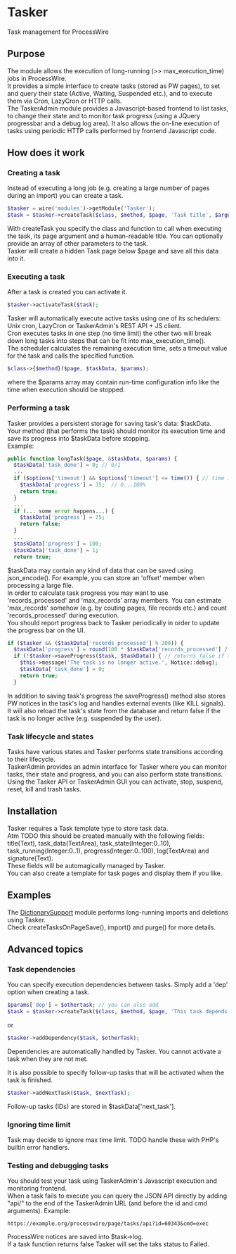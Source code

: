 # Tasker
Task management for ProcessWire

## Purpose
The module allows the execution of long-running (>> max_execution_time) jobs in ProcessWire.  
It provides a simple interface to create tasks (stored as PW pages), to set and query their state (Active, Waiting, Suspended etc.), and to execute them via Cron, LazyCron or HTTP calls.  
The TaskerAdmin module provides a Javascript-based frontend to list tasks, to change their state and to monitor task progress (using a JQuery progressbar and a debug log area). It also allows the on-line execution of tasks using periodic HTTP calls performed by frontend Javascript code.

## How does it work

### Creating a task
Instead of executing a long job (e.g. creating a large number of pages during an import) you can create a task.
```php
$tasker = wire('modules')->getModule('Tasker');
$task = $tasker->createTask($class, $method, $page, 'Task title', $arguments);
```
With createTask you specify the class and function to call when executing the task, its page argument and a human-readable title. You can optionally provide an array of other parameters to the task.  
Tasker will create a hidden Task page below $page and save all this data into it.  

### Executing a task
After a task is created you can activate it.  
```php
$tasker->activateTask($task);
```
Tasker will automatically execute active tasks using one of its schedulers: Unix cron, LazyCron or TaskerAdmin's REST API + JS client.  
Cron executes tasks in one step (no time limit) the other two will break down long tasks into steps that can be fit into max_execution_time().  
The scheduler calculates the remaining execution time, sets a timeout value for the task and calls the specified function.  
```php
$class->{$method}($page, $taskData, $params);
```
where the $params array may contain run-time configuration info like the time when execution should be stopped.  

### Performing a task
Tasker provides a persistent storage for saving task's data: $taskData.  
Your method (that performs the task) should monitor its execution time and save its progress into $taskData before stopping.  
Example:
```php
public function longTask($page, &$taskData, $params) {
  $taskData['task_done'] = 0; // 0/1
  ...
  if ($options['timeout'] && $options['timeout'] <= time()) { // time is over
    $taskData['progress'] = 35;  // 0...100%
    return true;
  }
  ...
  if (... some error happens...) {
    $taskData['progress'] = 75;
    return false;
  }
  ...
  $taskData['progress'] = 100;
  $taskData['task_done'] = 1;
  return true;
```
$taskData may contain any kind of data that can be saved using json_encode(). For example, you can store an 'offset' member when processing a large file.  
In order to calculate task progress you may want to use 'records_processed' and 'max_records' array members. You can estimate 'max_records' somehow (e.g. by couting pages, file records etc.) and count 'records_processed' during execution.  
You should report progress back to Tasker periodically in order to update the progress bar on the UI.  
```php
if ($tasker && ($taskData['records_processed'] % 200)) {
  $taskData['progress'] = round(100 * $taskData['records_processed'] / $taskData['max_records'], 2);
  if (!$tasker->saveProgress($task, $taskData)) { // returns false if the task is no longer active
    $this->message('The task is no longer active.', Notice::debug);
    $taskData['task_done'] = 0;
    return true;
  }
```
In addition to saving task's progress the saveProgress() method also stores PW notices in the task's log and handles external events (like KILL signals). It will also reload the task's state from the database and return false if the task is no longer active (e.g. suspended by the user).

### Task lifecycle and states
Tasks have various states and Tasker performs state transitions according to their lifecycle.  
TaskerAdmin provides an admin interface for Tasker where you can monitor tasks, their state and progress, and you can also perform state transitions.  
Using the Tasker API or TaskerAdmin GUI you can activate, stop, suspend, reset, kill and trash tasks.

## Installation
Tasker requires a Task template type to store task data.  
Atm TODO this should be created manually with the following fields: title(Text), task_data(TextArea), task_state(Integer:0..10), task_running(Integer:0..1), progress(Integer:0..100), log(TextArea) and signature(Text).  
These fields will be automagically managed by Tasker.  
You can also create a template for task pages and display them if you like.

## Examples
The [DictionarySupport](https://github.com/mtwebit/DictionarySupport/) module performs long-running imports and deletions using Tasker.  
Check createTasksOnPageSave(), import() and purge() for more details.

## Advanced topics
### Task dependencies
You can specify execution dependencies between tasks. Simply add a 'dep' option when creating a task.  
```php
$params['dep'] = $othertask; // you can also add 
$task = $tasker->createTask($class, $method, $page, 'This task depends on '.$othertask->title, $params);
```
or
```php
$tasker->addDependency($task, $otherTask);
```
Dependencies are automatically handled by Tasker. You cannot activate a task when they are not met.  

It is also possible to specify follow-up tasks that will be activated when the task is finished.  
```php
$tasker->addNextTask($task, $nextTask);
```
Follow-up tasks (IDs) are stored in $taskData['next_task'].

### Ignoring time limit
Task may decide to ignore max time limit.
TODO handle these with PHP's builtin error handlers.

### Testing and debugging tasks
You should test your task using TaskerAdmin's Javascript execution and monitoring frontend.  
When a task fails to execute you can query the JSON API directly by adding "api/" to the end of the TaskerAdmin URL (and before the id and cmd arguments). Example:
```
https://example.org/processwire/page/tasks/api?id=60343&cmd=exec
```
ProcessWire notices are saved into $task->log.  
If a task function returns false Tasker will set the taks status to Failed.

